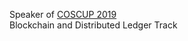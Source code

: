 Speaker of [COSCUP 2019](https://coscup.org/2019/en/programs/an-evaluation-of-bitcoin-address-classification-based-on-transaction-history-summarization)  
<light>Blockchain and Distributed Ledger Track</light>
